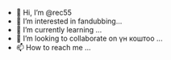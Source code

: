 - 👋 Hi, I’m @rec55
- 👀 I’m interested in fandubbing...
- 🌱 I’m currently learning ...
- 💞️ I’m looking to collaborate on үн коштоо ...
- 📫 How to reach me ...

<!---
rec55/rec55 is a ✨ special ✨ repository because its `README.md` (this file) appears on your GitHub profile.
You can click the Preview link to take a look at your changes.
--->
